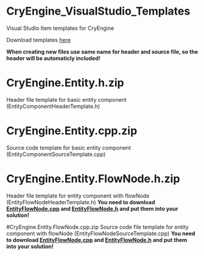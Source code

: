 # CryEngine_VisualStudio_Templates
Visual Studio Item templates for CryEngine

Download templates [here](https://github.com/TadeasKaba/CryEngine_VisualStudio_Templates/releases/tag/1.0)

**When creating new files use same name for header and source file, so the header will be automaticly included!**

# CryEngine.Entity.h.zip
Header file template for basic entity component (EntityComponentHeaderTemplate.h)

# CryEngine.Entity.cpp.zip
Source code template for basic entity component (EntityComponentSourceTemplate.cpp)

# CryEngine.Entity.FlowNode.h.zip
Header file template for entity component with flowNode (EntityFlowNodeHeaderTemplate.h)
**You need to download [EntityFlowNode.cpp](https://github.com/TadeasKaba/CryEngine_VisualStudio_Templates/blob/code/EntityFlowNode.cpp) and [EntityFlowNode.h](https://github.com/TadeasKaba/CryEngine_VisualStudio_Templates/blob/code/EntityFlowNode.h) and put them into your solution!**

#CryEngine.Entity.FlowNode.cpp.zip
Source code file template for entity component with flowNode (EntityFlowNodeSourceTemplate.cpp)
**You need to download [EntityFlowNode.cpp](https://github.com/TadeasKaba/CryEngine_VisualStudio_Templates/blob/code/EntityFlowNode.cpp) and [EntityFlowNode.h](https://github.com/TadeasKaba/CryEngine_VisualStudio_Templates/blob/code/EntityFlowNode.h) and put them into your solution!**

